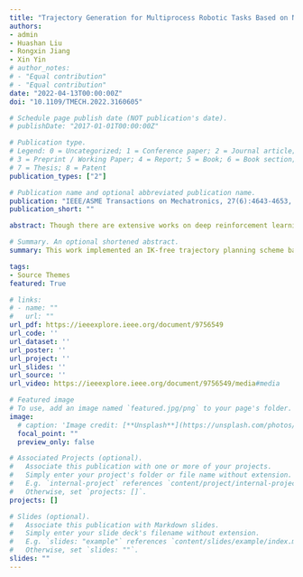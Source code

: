 ```yaml
---
title: "Trajectory Generation for Multiprocess Robotic Tasks Based on Nested Dual-Memory Deep Deterministic Policy Gradient"
authors:
- admin
- Huashan Liu
- Rongxin Jiang
- Xin Yin
# author_notes:
# - "Equal contribution"
# - "Equal contribution"
date: "2022-04-13T00:00:00Z"
doi: "10.1109/TMECH.2022.3160605"

# Schedule page publish date (NOT publication's date).
# publishDate: "2017-01-01T00:00:00Z"

# Publication type.
# Legend: 0 = Uncategorized; 1 = Conference paper; 2 = Journal article;
# 3 = Preprint / Working Paper; 4 = Report; 5 = Book; 6 = Book section;
# 7 = Thesis; 8 = Patent
publication_types: ["2"]

# Publication name and optional abbreviated publication name.
publication: "IEEE/ASME Transactions on Mechatronics, 27(6):4643-4653, 2022"
publication_short: ""

abstract: Though there are extensive works on deep reinforcement learning (DRL) for robotics, sequential trajectory generation for multiprocess robotic tasks based on DRL is yet to be explored. In this article, the multiprocess task is formulated as a Markov decision process, and a nested dual-memory deep deterministic policy gradient algorithm with dynamic criteria is proposed, to generalize the traditional trajectory planning with predefined target point into a trajectory exploration problem aiming at a target area without solving inverse kinematics. First, a dual-memory architecture with local-to-global strategy is introduced to enhance the performance. Second, a novel nested architecture is proposed to generate sequential trajectory segments successively and asynchronously for the multiprocess task. Third, a compound reward system is designed and a weight coefficient matrix is adopted to balance the position control and the orientation control based on Tait–Bryan angles. In addition, a virtual twin system is established to promote the training efficiency, where the trajectory generated in simulation can be directly applied to the real physical platform. Finally, experimental results on both simulated and real-world applications have verified the performance of the proposed approach.

# Summary. An optional shortened abstract.
summary: This work implemented an IK-free trajectory planning scheme based on DRL. A nested architecture and a compound reward system were proposed to generate sequential trajectory segments for multiprocess robotic tasks. A dual-memory architecture with local-to-global strategy was introduced for efficient policy learning.

tags:
- Source Themes
featured: True

# links:
# - name: ""
#   url: ""
url_pdf: https://ieeexplore.ieee.org/document/9756549
url_code: ''
url_dataset: ''
url_poster: ''
url_project: ''
url_slides: ''
url_source: ''
url_video: https://ieeexplore.ieee.org/document/9756549/media#media

# Featured image
# To use, add an image named `featured.jpg/png` to your page's folder. 
image:
  # caption: 'Image credit: [**Unsplash**](https://unsplash.com/photos/jdD8gXaTZsc)'
  focal_point: ""
  preview_only: false

# Associated Projects (optional).
#   Associate this publication with one or more of your projects.
#   Simply enter your project's folder or file name without extension.
#   E.g. `internal-project` references `content/project/internal-project/index.md`.
#   Otherwise, set `projects: []`.
projects: []

# Slides (optional).
#   Associate this publication with Markdown slides.
#   Simply enter your slide deck's filename without extension.
#   E.g. `slides: "example"` references `content/slides/example/index.md`.
#   Otherwise, set `slides: ""`.
slides: ""
---
```



